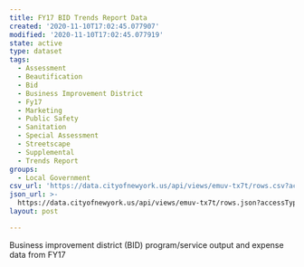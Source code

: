 ```yaml
---
title: FY17 BID Trends Report Data
created: '2020-11-10T17:02:45.077907'
modified: '2020-11-10T17:02:45.077919'
state: active
type: dataset
tags:
  - Assessment
  - Beautification
  - Bid
  - Business Improvement District
  - Fy17
  - Marketing
  - Public Safety
  - Sanitation
  - Special Assessment
  - Streetscape
  - Supplemental
  - Trends Report
groups:
  - Local Government
csv_url: 'https://data.cityofnewyork.us/api/views/emuv-tx7t/rows.csv?accessType=DOWNLOAD'
json_url: >-
  https://data.cityofnewyork.us/api/views/emuv-tx7t/rows.json?accessType=DOWNLOAD
layout: post

---
```

Business improvement district (BID) program/service output and expense data from FY17
